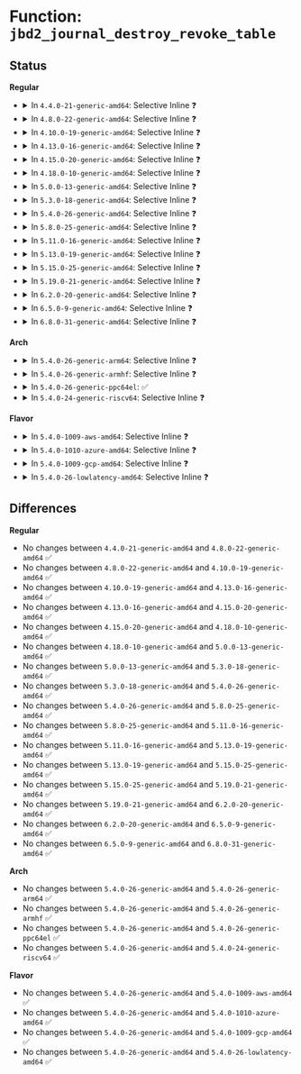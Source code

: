 # Function: <code>jbd2_journal_destroy_revoke_table</code>

## Status
<b>Regular</b>
<ul>
<li>
<details>
<summary>In <code>4.4.0-21-generic-amd64</code>: Selective Inline ❓</summary>

```c
void jbd2_journal_destroy_revoke_table(struct jbd2_revoke_table_s * table)
```

```json
{
  "name": "jbd2_journal_destroy_revoke_table",
  "collision_type": "Unique Static",
  "inline_type": "Selective",
  "funcs": [
    {
      "addr": 18446744071581914624,
      "name": "jbd2_journal_destroy_revoke_table",
      "external": false,
      "loc": "fs/jbd2/revoke.c:247",
      "file": "fs/jbd2/revoke.c",
      "inline": "not declared, inlined",
      "caller_inline": [],
      "caller_func": [
        "fs/jbd2/revoke.c:jbd2_journal_init_revoke",
        "fs/jbd2/revoke.c:jbd2_journal_destroy_revoke",
        "fs/jbd2/revoke.c:jbd2_journal_destroy_revoke"
      ]
    }
  ],
  "symbols": [
    {
      "addr": 18446744071581914624,
      "name": "jbd2_journal_destroy_revoke_table",
      "section": ".text",
      "bind": "STB_LOCAL",
      "size": 92
    }
  ]
}
```
</details>
</li>
<li>
<details>
<summary>In <code>4.8.0-22-generic-amd64</code>: Selective Inline ❓</summary>

```c
void jbd2_journal_destroy_revoke_table(struct jbd2_revoke_table_s * table)
```

```json
{
  "name": "jbd2_journal_destroy_revoke_table",
  "collision_type": "Unique Static",
  "inline_type": "Selective",
  "funcs": [
    {
      "addr": 18446744071582101584,
      "name": "jbd2_journal_destroy_revoke_table",
      "external": false,
      "loc": "fs/jbd2/revoke.c:247",
      "file": "fs/jbd2/revoke.c",
      "inline": "not declared, inlined",
      "caller_inline": [],
      "caller_func": [
        "fs/jbd2/revoke.c:jbd2_journal_destroy_revoke",
        "fs/jbd2/revoke.c:jbd2_journal_destroy_revoke",
        "fs/jbd2/revoke.c:jbd2_journal_init_revoke"
      ]
    }
  ],
  "symbols": [
    {
      "addr": 18446744071582101584,
      "name": "jbd2_journal_destroy_revoke_table",
      "section": ".text",
      "bind": "STB_LOCAL",
      "size": 97
    }
  ]
}
```
</details>
</li>
<li>
<details>
<summary>In <code>4.10.0-19-generic-amd64</code>: Selective Inline ❓</summary>

```c
void jbd2_journal_destroy_revoke_table(struct jbd2_revoke_table_s * table)
```

```json
{
  "name": "jbd2_journal_destroy_revoke_table",
  "collision_type": "Unique Static",
  "inline_type": "Selective",
  "funcs": [
    {
      "addr": 18446744071582191664,
      "name": "jbd2_journal_destroy_revoke_table",
      "external": false,
      "loc": "fs/jbd2/revoke.c:247",
      "file": "fs/jbd2/revoke.c",
      "inline": "not declared, inlined",
      "caller_inline": [],
      "caller_func": [
        "fs/jbd2/revoke.c:jbd2_journal_destroy_revoke",
        "fs/jbd2/revoke.c:jbd2_journal_destroy_revoke",
        "fs/jbd2/revoke.c:jbd2_journal_init_revoke"
      ]
    }
  ],
  "symbols": [
    {
      "addr": 18446744071582191664,
      "name": "jbd2_journal_destroy_revoke_table",
      "section": ".text",
      "bind": "STB_LOCAL",
      "size": 97
    }
  ]
}
```
</details>
</li>
<li>
<details>
<summary>In <code>4.13.0-16-generic-amd64</code>: Selective Inline ❓</summary>

```c
void jbd2_journal_destroy_revoke_table(struct jbd2_revoke_table_s * table)
```

```json
{
  "name": "jbd2_journal_destroy_revoke_table",
  "collision_type": "Unique Static",
  "inline_type": "Selective",
  "funcs": [
    {
      "addr": 18446744071582277536,
      "name": "jbd2_journal_destroy_revoke_table",
      "external": false,
      "loc": "fs/jbd2/revoke.c:247",
      "file": "fs/jbd2/revoke.c",
      "inline": "not declared, inlined",
      "caller_inline": [],
      "caller_func": [
        "fs/jbd2/revoke.c:jbd2_journal_destroy_revoke",
        "fs/jbd2/revoke.c:jbd2_journal_destroy_revoke",
        "fs/jbd2/revoke.c:jbd2_journal_init_revoke"
      ]
    }
  ],
  "symbols": [
    {
      "addr": 18446744071582277536,
      "name": "jbd2_journal_destroy_revoke_table",
      "section": ".text",
      "bind": "STB_LOCAL",
      "size": 94
    }
  ]
}
```
</details>
</li>
<li>
<details>
<summary>In <code>4.15.0-20-generic-amd64</code>: Selective Inline ❓</summary>

```c
void jbd2_journal_destroy_revoke_table(struct jbd2_revoke_table_s * table)
```

```json
{
  "name": "jbd2_journal_destroy_revoke_table",
  "collision_type": "Unique Static",
  "inline_type": "Selective",
  "funcs": [
    {
      "addr": 18446744071582426672,
      "name": "jbd2_journal_destroy_revoke_table",
      "external": false,
      "loc": "fs/jbd2/revoke.c:247",
      "file": "fs/jbd2/revoke.c",
      "inline": "not declared, inlined",
      "caller_inline": [],
      "caller_func": [
        "fs/jbd2/revoke.c:jbd2_journal_destroy_revoke",
        "fs/jbd2/revoke.c:jbd2_journal_destroy_revoke",
        "fs/jbd2/revoke.c:jbd2_journal_init_revoke"
      ]
    }
  ],
  "symbols": [
    {
      "addr": 18446744071582426672,
      "name": "jbd2_journal_destroy_revoke_table",
      "section": ".text",
      "bind": "STB_LOCAL",
      "size": 94
    }
  ]
}
```
</details>
</li>
<li>
<details>
<summary>In <code>4.18.0-10-generic-amd64</code>: Selective Inline ❓</summary>

```c
void jbd2_journal_destroy_revoke_table(struct jbd2_revoke_table_s * table)
```

```json
{
  "name": "jbd2_journal_destroy_revoke_table",
  "collision_type": "Unique Static",
  "inline_type": "Selective",
  "funcs": [
    {
      "addr": 18446744071582616464,
      "name": "jbd2_journal_destroy_revoke_table",
      "external": false,
      "loc": "fs/jbd2/revoke.c:240",
      "file": "fs/jbd2/revoke.c",
      "inline": "not declared, inlined",
      "caller_inline": [],
      "caller_func": [
        "fs/jbd2/revoke.c:jbd2_journal_destroy_revoke",
        "fs/jbd2/revoke.c:jbd2_journal_destroy_revoke",
        "fs/jbd2/revoke.c:jbd2_journal_init_revoke"
      ]
    }
  ],
  "symbols": [
    {
      "addr": 18446744071582616464,
      "name": "jbd2_journal_destroy_revoke_table",
      "section": ".text",
      "bind": "STB_LOCAL",
      "size": 96
    }
  ]
}
```
</details>
</li>
<li>
<details>
<summary>In <code>5.0.0-13-generic-amd64</code>: Selective Inline ❓</summary>

```c
void jbd2_journal_destroy_revoke_table(struct jbd2_revoke_table_s * table)
```

```json
{
  "name": "jbd2_journal_destroy_revoke_table",
  "collision_type": "Unique Static",
  "inline_type": "Selective",
  "funcs": [
    {
      "addr": 18446744071582718208,
      "name": "jbd2_journal_destroy_revoke_table",
      "external": false,
      "loc": "fs/jbd2/revoke.c:240",
      "file": "fs/jbd2/revoke.c",
      "inline": "not declared, inlined",
      "caller_inline": [],
      "caller_func": [
        "fs/jbd2/revoke.c:jbd2_journal_destroy_revoke",
        "fs/jbd2/revoke.c:jbd2_journal_destroy_revoke",
        "fs/jbd2/revoke.c:jbd2_journal_init_revoke"
      ]
    }
  ],
  "symbols": [
    {
      "addr": 18446744071582718208,
      "name": "jbd2_journal_destroy_revoke_table",
      "section": ".text",
      "bind": "STB_LOCAL",
      "size": 96
    }
  ]
}
```
</details>
</li>
<li>
<details>
<summary>In <code>5.3.0-18-generic-amd64</code>: Selective Inline ❓</summary>

```c
void jbd2_journal_destroy_revoke_table(struct jbd2_revoke_table_s * table)
```

```json
{
  "name": "jbd2_journal_destroy_revoke_table",
  "collision_type": "Unique Static",
  "inline_type": "Selective",
  "funcs": [
    {
      "addr": 18446744071582891824,
      "name": "jbd2_journal_destroy_revoke_table",
      "external": false,
      "loc": "fs/jbd2/revoke.c:248",
      "file": "fs/jbd2/revoke.c",
      "inline": "not declared, inlined",
      "caller_inline": [],
      "caller_func": [
        "fs/jbd2/revoke.c:jbd2_journal_destroy_revoke",
        "fs/jbd2/revoke.c:jbd2_journal_destroy_revoke",
        "fs/jbd2/revoke.c:jbd2_journal_init_revoke"
      ]
    }
  ],
  "symbols": [
    {
      "addr": 18446744071582891824,
      "name": "jbd2_journal_destroy_revoke_table",
      "section": ".text",
      "bind": "STB_LOCAL",
      "size": 84
    }
  ]
}
```
</details>
</li>
<li>
<details>
<summary>In <code>5.4.0-26-generic-amd64</code>: Selective Inline ❓</summary>

```c
void jbd2_journal_destroy_revoke_table(struct jbd2_revoke_table_s * table)
```

```json
{
  "name": "jbd2_journal_destroy_revoke_table",
  "collision_type": "Unique Static",
  "inline_type": "Selective",
  "funcs": [
    {
      "addr": 18446744071582998416,
      "name": "jbd2_journal_destroy_revoke_table",
      "external": false,
      "loc": "fs/jbd2/revoke.c:248",
      "file": "fs/jbd2/revoke.c",
      "inline": "not declared, inlined",
      "caller_inline": [],
      "caller_func": [
        "fs/jbd2/revoke.c:jbd2_journal_destroy_revoke",
        "fs/jbd2/revoke.c:jbd2_journal_destroy_revoke",
        "fs/jbd2/revoke.c:jbd2_journal_init_revoke"
      ]
    }
  ],
  "symbols": [
    {
      "addr": 18446744071582998416,
      "name": "jbd2_journal_destroy_revoke_table",
      "section": ".text",
      "bind": "STB_LOCAL",
      "size": 84
    }
  ]
}
```
</details>
</li>
<li>
<details>
<summary>In <code>5.8.0-25-generic-amd64</code>: Selective Inline ❓</summary>

```c
void jbd2_journal_destroy_revoke_table(struct jbd2_revoke_table_s * table)
```

```json
{
  "name": "jbd2_journal_destroy_revoke_table",
  "collision_type": "Unique Static",
  "inline_type": "Selective",
  "funcs": [
    {
      "addr": 18446744071583314768,
      "name": "jbd2_journal_destroy_revoke_table",
      "external": false,
      "loc": "fs/jbd2/revoke.c:248",
      "file": "fs/jbd2/revoke.c",
      "inline": "not declared, inlined",
      "caller_inline": [],
      "caller_func": [
        "fs/jbd2/revoke.c:jbd2_journal_destroy_revoke",
        "fs/jbd2/revoke.c:jbd2_journal_destroy_revoke",
        "fs/jbd2/revoke.c:jbd2_journal_init_revoke"
      ]
    }
  ],
  "symbols": [
    {
      "addr": 18446744071583314768,
      "name": "jbd2_journal_destroy_revoke_table",
      "section": ".text",
      "bind": "STB_LOCAL",
      "size": 86
    }
  ]
}
```
</details>
</li>
<li>
<details>
<summary>In <code>5.11.0-16-generic-amd64</code>: Selective Inline ❓</summary>

```c
void jbd2_journal_destroy_revoke_table(struct jbd2_revoke_table_s * table)
```

```json
{
  "name": "jbd2_journal_destroy_revoke_table",
  "collision_type": "Unique Static",
  "inline_type": "Selective",
  "funcs": [
    {
      "addr": 18446744071583429680,
      "name": "jbd2_journal_destroy_revoke_table",
      "external": false,
      "loc": "fs/jbd2/revoke.c:248",
      "file": "fs/jbd2/revoke.c",
      "inline": "not declared, inlined",
      "caller_inline": [],
      "caller_func": [
        "fs/jbd2/revoke.c:jbd2_journal_destroy_revoke",
        "fs/jbd2/revoke.c:jbd2_journal_destroy_revoke",
        "fs/jbd2/revoke.c:jbd2_journal_init_revoke"
      ]
    }
  ],
  "symbols": [
    {
      "addr": 18446744071583429680,
      "name": "jbd2_journal_destroy_revoke_table",
      "section": ".text",
      "bind": "STB_LOCAL",
      "size": 86
    }
  ]
}
```
</details>
</li>
<li>
<details>
<summary>In <code>5.13.0-19-generic-amd64</code>: Selective Inline ❓</summary>

```c
void jbd2_journal_destroy_revoke_table(struct jbd2_revoke_table_s * table)
```

```json
{
  "name": "jbd2_journal_destroy_revoke_table",
  "collision_type": "Unique Static",
  "inline_type": "Selective",
  "funcs": [
    {
      "addr": 18446744071583452320,
      "name": "jbd2_journal_destroy_revoke_table",
      "external": false,
      "loc": "fs/jbd2/revoke.c:248",
      "file": "fs/jbd2/revoke.c",
      "inline": "not declared, inlined",
      "caller_inline": [],
      "caller_func": [
        "fs/jbd2/revoke.c:jbd2_journal_destroy_revoke",
        "fs/jbd2/revoke.c:jbd2_journal_destroy_revoke",
        "fs/jbd2/revoke.c:jbd2_journal_init_revoke"
      ]
    }
  ],
  "symbols": [
    {
      "addr": 18446744071583452320,
      "name": "jbd2_journal_destroy_revoke_table",
      "section": ".text",
      "bind": "STB_LOCAL",
      "size": 86
    }
  ]
}
```
</details>
</li>
<li>
<details>
<summary>In <code>5.15.0-25-generic-amd64</code>: Selective Inline ❓</summary>

```c
void jbd2_journal_destroy_revoke_table(struct jbd2_revoke_table_s * table)
```

```json
{
  "name": "jbd2_journal_destroy_revoke_table",
  "collision_type": "Unique Static",
  "inline_type": "Selective",
  "funcs": [
    {
      "addr": 18446744071583802864,
      "name": "jbd2_journal_destroy_revoke_table",
      "external": false,
      "loc": "fs/jbd2/revoke.c:248",
      "file": "fs/jbd2/revoke.c",
      "inline": "not declared, inlined",
      "caller_inline": [],
      "caller_func": [
        "fs/jbd2/revoke.c:jbd2_journal_destroy_revoke",
        "fs/jbd2/revoke.c:jbd2_journal_destroy_revoke",
        "fs/jbd2/revoke.c:jbd2_journal_init_revoke"
      ]
    }
  ],
  "symbols": [
    {
      "addr": 18446744071583802864,
      "name": "jbd2_journal_destroy_revoke_table",
      "section": ".text",
      "bind": "STB_LOCAL",
      "size": 86
    }
  ]
}
```
</details>
</li>
<li>
<details>
<summary>In <code>5.19.0-21-generic-amd64</code>: Selective Inline ❓</summary>

```c
void jbd2_journal_destroy_revoke_table(struct jbd2_revoke_table_s * table)
```

```json
{
  "name": "jbd2_journal_destroy_revoke_table",
  "collision_type": "Unique Static",
  "inline_type": "Selective",
  "funcs": [
    {
      "addr": 18446744071584367696,
      "name": "jbd2_journal_destroy_revoke_table",
      "external": false,
      "loc": "fs/jbd2/revoke.c:248",
      "file": "fs/jbd2/revoke.c",
      "inline": "not declared, inlined",
      "caller_inline": [],
      "caller_func": [
        "fs/jbd2/revoke.c:jbd2_journal_destroy_revoke",
        "fs/jbd2/revoke.c:jbd2_journal_destroy_revoke",
        "fs/jbd2/revoke.c:jbd2_journal_init_revoke"
      ]
    }
  ],
  "symbols": [
    {
      "addr": 18446744071584367696,
      "name": "jbd2_journal_destroy_revoke_table",
      "section": ".text",
      "bind": "STB_LOCAL",
      "size": 95
    }
  ]
}
```
</details>
</li>
<li>
<details>
<summary>In <code>6.2.0-20-generic-amd64</code>: Selective Inline ❓</summary>

```c
void jbd2_journal_destroy_revoke_table(struct jbd2_revoke_table_s * table)
```

```json
{
  "name": "jbd2_journal_destroy_revoke_table",
  "collision_type": "Unique Static",
  "inline_type": "Selective",
  "funcs": [
    {
      "addr": 18446744071585018992,
      "name": "jbd2_journal_destroy_revoke_table",
      "external": false,
      "loc": "fs/jbd2/revoke.c:248",
      "file": "fs/jbd2/revoke.c",
      "inline": "not declared, inlined",
      "caller_inline": [],
      "caller_func": [
        "fs/jbd2/revoke.c:jbd2_journal_destroy_revoke",
        "fs/jbd2/revoke.c:jbd2_journal_destroy_revoke",
        "fs/jbd2/revoke.c:jbd2_journal_init_revoke"
      ]
    }
  ],
  "symbols": [
    {
      "addr": 18446744071585018992,
      "name": "jbd2_journal_destroy_revoke_table",
      "section": ".text",
      "bind": "STB_LOCAL",
      "size": 95
    }
  ]
}
```
</details>
</li>
<li>
<details>
<summary>In <code>6.5.0-9-generic-amd64</code>: Selective Inline ❓</summary>

```c
void jbd2_journal_destroy_revoke_table(struct jbd2_revoke_table_s * table)
```

```json
{
  "name": "jbd2_journal_destroy_revoke_table",
  "collision_type": "Unique Static",
  "inline_type": "Selective",
  "funcs": [
    {
      "addr": 18446744071585246256,
      "name": "jbd2_journal_destroy_revoke_table",
      "external": false,
      "loc": "fs/jbd2/revoke.c:248",
      "file": "fs/jbd2/revoke.c",
      "inline": "not declared, inlined",
      "caller_inline": [],
      "caller_func": [
        "fs/jbd2/revoke.c:jbd2_journal_destroy_revoke",
        "fs/jbd2/revoke.c:jbd2_journal_destroy_revoke",
        "fs/jbd2/revoke.c:jbd2_journal_init_revoke"
      ]
    }
  ],
  "symbols": [
    {
      "addr": 18446744071585246256,
      "name": "jbd2_journal_destroy_revoke_table",
      "section": ".text",
      "bind": "STB_LOCAL",
      "size": 95
    }
  ]
}
```
</details>
</li>
<li>
<details>
<summary>In <code>6.8.0-31-generic-amd64</code>: Selective Inline ❓</summary>

```c
void jbd2_journal_destroy_revoke_table(struct jbd2_revoke_table_s * table)
```

```json
{
  "name": "jbd2_journal_destroy_revoke_table",
  "collision_type": "Unique Static",
  "inline_type": "Selective",
  "funcs": [
    {
      "addr": 18446744071585479504,
      "name": "jbd2_journal_destroy_revoke_table",
      "external": false,
      "loc": "fs/jbd2/revoke.c:248",
      "file": "fs/jbd2/revoke.c",
      "inline": "not declared, inlined",
      "caller_inline": [],
      "caller_func": [
        "fs/jbd2/revoke.c:jbd2_journal_destroy_revoke",
        "fs/jbd2/revoke.c:jbd2_journal_destroy_revoke",
        "fs/jbd2/revoke.c:jbd2_journal_init_revoke"
      ]
    }
  ],
  "symbols": [
    {
      "addr": 18446744071585479504,
      "name": "jbd2_journal_destroy_revoke_table",
      "section": ".text",
      "bind": "STB_LOCAL",
      "size": 95
    }
  ]
}
```
</details>
</li>
</ul>
<b>Arch</b>
<ul>
<li>
<details>
<summary>In <code>5.4.0-26-generic-arm64</code>: Selective Inline ❓</summary>

```c
void jbd2_journal_destroy_revoke_table(struct jbd2_revoke_table_s * table)
```

```json
{
  "name": "jbd2_journal_destroy_revoke_table",
  "collision_type": "Unique Static",
  "inline_type": "Selective",
  "funcs": [
    {
      "addr": 18446603336494685712,
      "name": "jbd2_journal_destroy_revoke_table",
      "external": false,
      "loc": "fs/jbd2/revoke.c:248",
      "file": "fs/jbd2/revoke.c",
      "inline": "not declared, inlined",
      "caller_inline": [],
      "caller_func": [
        "fs/jbd2/revoke.c:jbd2_journal_destroy_revoke",
        "fs/jbd2/revoke.c:jbd2_journal_destroy_revoke",
        "fs/jbd2/revoke.c:jbd2_journal_init_revoke"
      ]
    }
  ],
  "symbols": [
    {
      "addr": 18446603336494685712,
      "name": "jbd2_journal_destroy_revoke_table",
      "section": ".text",
      "bind": "STB_LOCAL",
      "size": 120
    }
  ]
}
```
</details>
</li>
<li>
<details>
<summary>In <code>5.4.0-26-generic-armhf</code>: Selective Inline ❓</summary>

```c
void jbd2_journal_destroy_revoke_table(struct jbd2_revoke_table_s * table)
```

```json
{
  "name": "jbd2_journal_destroy_revoke_table",
  "collision_type": "Unique Static",
  "inline_type": "Selective",
  "funcs": [
    {
      "addr": 3228125172,
      "name": "jbd2_journal_destroy_revoke_table",
      "external": false,
      "loc": "fs/jbd2/revoke.c:248",
      "file": "fs/jbd2/revoke.c",
      "inline": "not declared, inlined",
      "caller_inline": [],
      "caller_func": [
        "fs/jbd2/revoke.c:jbd2_journal_destroy_revoke",
        "fs/jbd2/revoke.c:jbd2_journal_destroy_revoke",
        "fs/jbd2/revoke.c:jbd2_journal_init_revoke"
      ]
    }
  ],
  "symbols": [
    {
      "addr": 3228125172,
      "name": "jbd2_journal_destroy_revoke_table",
      "section": ".text",
      "bind": "STB_LOCAL",
      "size": 112
    }
  ]
}
```
</details>
</li>
<li>
<details>
<summary>In <code>5.4.0-26-generic-ppc64el</code>: ✅</summary>

```c
void jbd2_journal_destroy_revoke_table(struct jbd2_revoke_table_s * table)
```

```json
{
  "name": "jbd2_journal_destroy_revoke_table",
  "collision_type": "Unique Static",
  "inline_type": "No",
  "funcs": [
    {
      "addr": 13835058055288501072,
      "name": "jbd2_journal_destroy_revoke_table",
      "external": false,
      "loc": "fs/jbd2/revoke.c:248",
      "file": "fs/jbd2/revoke.c",
      "inline": "seen, unknown",
      "caller_inline": [],
      "caller_func": [
        "fs/jbd2/revoke.c:jbd2_journal_destroy_revoke",
        "fs/jbd2/revoke.c:jbd2_journal_destroy_revoke",
        "fs/jbd2/revoke.c:jbd2_journal_init_revoke"
      ]
    }
  ],
  "symbols": [
    {
      "addr": 13835058055288501072,
      "name": "jbd2_journal_destroy_revoke_table",
      "section": ".text",
      "bind": "STB_LOCAL",
      "size": 160
    }
  ]
}
```
</details>
</li>
<li>
<details>
<summary>In <code>5.4.0-24-generic-riscv64</code>: Selective Inline ❓</summary>

```c
void jbd2_journal_destroy_revoke_table(struct jbd2_revoke_table_s * table)
```

```json
{
  "name": "jbd2_journal_destroy_revoke_table",
  "collision_type": "Unique Static",
  "inline_type": "Selective",
  "funcs": [
    {
      "addr": 18446743936274042836,
      "name": "jbd2_journal_destroy_revoke_table",
      "external": false,
      "loc": "fs/jbd2/revoke.c:248",
      "file": "fs/jbd2/revoke.c",
      "inline": "not declared, inlined",
      "caller_inline": [],
      "caller_func": [
        "fs/jbd2/revoke.c:jbd2_journal_destroy_revoke",
        "fs/jbd2/revoke.c:jbd2_journal_destroy_revoke",
        "fs/jbd2/revoke.c:jbd2_journal_init_revoke"
      ]
    }
  ],
  "symbols": [
    {
      "addr": 18446743936274042836,
      "name": "jbd2_journal_destroy_revoke_table",
      "section": ".text",
      "bind": "STB_LOCAL",
      "size": 100
    }
  ]
}
```
</details>
</li>
</ul>
<b>Flavor</b>
<ul>
<li>
<details>
<summary>In <code>5.4.0-1009-aws-amd64</code>: Selective Inline ❓</summary>

```c
void jbd2_journal_destroy_revoke_table(struct jbd2_revoke_table_s * table)
```

```json
{
  "name": "jbd2_journal_destroy_revoke_table",
  "collision_type": "Unique Static",
  "inline_type": "Selective",
  "funcs": [
    {
      "addr": 18446744071582967152,
      "name": "jbd2_journal_destroy_revoke_table",
      "external": false,
      "loc": "fs/jbd2/revoke.c:248",
      "file": "fs/jbd2/revoke.c",
      "inline": "not declared, inlined",
      "caller_inline": [],
      "caller_func": [
        "fs/jbd2/revoke.c:jbd2_journal_destroy_revoke",
        "fs/jbd2/revoke.c:jbd2_journal_destroy_revoke",
        "fs/jbd2/revoke.c:jbd2_journal_init_revoke"
      ]
    }
  ],
  "symbols": [
    {
      "addr": 18446744071582967152,
      "name": "jbd2_journal_destroy_revoke_table",
      "section": ".text",
      "bind": "STB_LOCAL",
      "size": 84
    }
  ]
}
```
</details>
</li>
<li>
<details>
<summary>In <code>5.4.0-1010-azure-amd64</code>: Selective Inline ❓</summary>

```c
void jbd2_journal_destroy_revoke_table(struct jbd2_revoke_table_s * table)
```

```json
{
  "name": "jbd2_journal_destroy_revoke_table",
  "collision_type": "Unique Static",
  "inline_type": "Selective",
  "funcs": [
    {
      "addr": 18446744071582904304,
      "name": "jbd2_journal_destroy_revoke_table",
      "external": false,
      "loc": "fs/jbd2/revoke.c:248",
      "file": "fs/jbd2/revoke.c",
      "inline": "not declared, inlined",
      "caller_inline": [],
      "caller_func": [
        "fs/jbd2/revoke.c:jbd2_journal_destroy_revoke",
        "fs/jbd2/revoke.c:jbd2_journal_destroy_revoke",
        "fs/jbd2/revoke.c:jbd2_journal_init_revoke"
      ]
    }
  ],
  "symbols": [
    {
      "addr": 18446744071582904304,
      "name": "jbd2_journal_destroy_revoke_table",
      "section": ".text",
      "bind": "STB_LOCAL",
      "size": 84
    }
  ]
}
```
</details>
</li>
<li>
<details>
<summary>In <code>5.4.0-1009-gcp-amd64</code>: Selective Inline ❓</summary>

```c
void jbd2_journal_destroy_revoke_table(struct jbd2_revoke_table_s * table)
```

```json
{
  "name": "jbd2_journal_destroy_revoke_table",
  "collision_type": "Unique Static",
  "inline_type": "Selective",
  "funcs": [
    {
      "addr": 18446744071582955760,
      "name": "jbd2_journal_destroy_revoke_table",
      "external": false,
      "loc": "fs/jbd2/revoke.c:248",
      "file": "fs/jbd2/revoke.c",
      "inline": "not declared, inlined",
      "caller_inline": [],
      "caller_func": [
        "fs/jbd2/revoke.c:jbd2_journal_destroy_revoke",
        "fs/jbd2/revoke.c:jbd2_journal_destroy_revoke",
        "fs/jbd2/revoke.c:jbd2_journal_init_revoke"
      ]
    }
  ],
  "symbols": [
    {
      "addr": 18446744071582955760,
      "name": "jbd2_journal_destroy_revoke_table",
      "section": ".text",
      "bind": "STB_LOCAL",
      "size": 84
    }
  ]
}
```
</details>
</li>
<li>
<details>
<summary>In <code>5.4.0-26-lowlatency-amd64</code>: Selective Inline ❓</summary>

```c
void jbd2_journal_destroy_revoke_table(struct jbd2_revoke_table_s * table)
```

```json
{
  "name": "jbd2_journal_destroy_revoke_table",
  "collision_type": "Unique Static",
  "inline_type": "Selective",
  "funcs": [
    {
      "addr": 18446744071583044576,
      "name": "jbd2_journal_destroy_revoke_table",
      "external": false,
      "loc": "fs/jbd2/revoke.c:248",
      "file": "fs/jbd2/revoke.c",
      "inline": "not declared, inlined",
      "caller_inline": [],
      "caller_func": [
        "fs/jbd2/revoke.c:jbd2_journal_destroy_revoke",
        "fs/jbd2/revoke.c:jbd2_journal_destroy_revoke",
        "fs/jbd2/revoke.c:jbd2_journal_init_revoke"
      ]
    }
  ],
  "symbols": [
    {
      "addr": 18446744071583044576,
      "name": "jbd2_journal_destroy_revoke_table",
      "section": ".text",
      "bind": "STB_LOCAL",
      "size": 84
    }
  ]
}
```
</details>
</li>
</ul>

## Differences
<b>Regular</b>
<ul>
<li>
No changes between <code>4.4.0-21-generic-amd64</code> and <code>4.8.0-22-generic-amd64</code> ✅
</li>
<li>
No changes between <code>4.8.0-22-generic-amd64</code> and <code>4.10.0-19-generic-amd64</code> ✅
</li>
<li>
No changes between <code>4.10.0-19-generic-amd64</code> and <code>4.13.0-16-generic-amd64</code> ✅
</li>
<li>
No changes between <code>4.13.0-16-generic-amd64</code> and <code>4.15.0-20-generic-amd64</code> ✅
</li>
<li>
No changes between <code>4.15.0-20-generic-amd64</code> and <code>4.18.0-10-generic-amd64</code> ✅
</li>
<li>
No changes between <code>4.18.0-10-generic-amd64</code> and <code>5.0.0-13-generic-amd64</code> ✅
</li>
<li>
No changes between <code>5.0.0-13-generic-amd64</code> and <code>5.3.0-18-generic-amd64</code> ✅
</li>
<li>
No changes between <code>5.3.0-18-generic-amd64</code> and <code>5.4.0-26-generic-amd64</code> ✅
</li>
<li>
No changes between <code>5.4.0-26-generic-amd64</code> and <code>5.8.0-25-generic-amd64</code> ✅
</li>
<li>
No changes between <code>5.8.0-25-generic-amd64</code> and <code>5.11.0-16-generic-amd64</code> ✅
</li>
<li>
No changes between <code>5.11.0-16-generic-amd64</code> and <code>5.13.0-19-generic-amd64</code> ✅
</li>
<li>
No changes between <code>5.13.0-19-generic-amd64</code> and <code>5.15.0-25-generic-amd64</code> ✅
</li>
<li>
No changes between <code>5.15.0-25-generic-amd64</code> and <code>5.19.0-21-generic-amd64</code> ✅
</li>
<li>
No changes between <code>5.19.0-21-generic-amd64</code> and <code>6.2.0-20-generic-amd64</code> ✅
</li>
<li>
No changes between <code>6.2.0-20-generic-amd64</code> and <code>6.5.0-9-generic-amd64</code> ✅
</li>
<li>
No changes between <code>6.5.0-9-generic-amd64</code> and <code>6.8.0-31-generic-amd64</code> ✅
</li>
</ul>
<b>Arch</b>
<ul>
<li>
No changes between <code>5.4.0-26-generic-amd64</code> and <code>5.4.0-26-generic-arm64</code> ✅
</li>
<li>
No changes between <code>5.4.0-26-generic-amd64</code> and <code>5.4.0-26-generic-armhf</code> ✅
</li>
<li>
No changes between <code>5.4.0-26-generic-amd64</code> and <code>5.4.0-26-generic-ppc64el</code> ✅
</li>
<li>
No changes between <code>5.4.0-26-generic-amd64</code> and <code>5.4.0-24-generic-riscv64</code> ✅
</li>
</ul>
<b>Flavor</b>
<ul>
<li>
No changes between <code>5.4.0-26-generic-amd64</code> and <code>5.4.0-1009-aws-amd64</code> ✅
</li>
<li>
No changes between <code>5.4.0-26-generic-amd64</code> and <code>5.4.0-1010-azure-amd64</code> ✅
</li>
<li>
No changes between <code>5.4.0-26-generic-amd64</code> and <code>5.4.0-1009-gcp-amd64</code> ✅
</li>
<li>
No changes between <code>5.4.0-26-generic-amd64</code> and <code>5.4.0-26-lowlatency-amd64</code> ✅
</li>
</ul>
